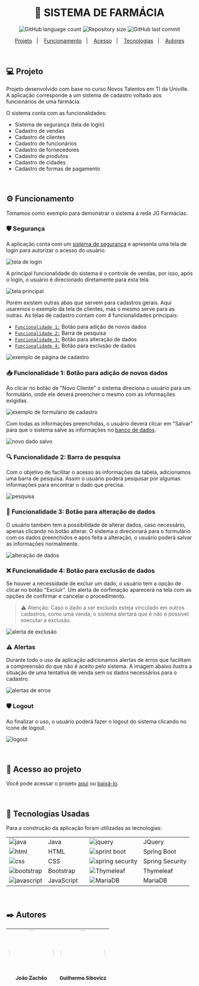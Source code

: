 <h1 align="center" > 💊 SISTEMA DE FARMÁCIA </h1>

<p align="center">
    <img alt="GitHub language count" src="https://img.shields.io/github/languages/count/joaozacheo/sistemafarmacia">
    <img alt="Repository size" src="https://img.shields.io/github/repo-size/joaozacheo/sistemafarmacia">
    <img alt="GitHub last commit" src="https://img.shields.io/github/last-commit/joaozacheo/sistemafarmacia">
</p>

<p align="center">
  <a href="#💻-projeto">Projeto</a>&nbsp;&nbsp;&nbsp;|&nbsp;&nbsp;&nbsp;
  <a href="#⚙️-funcionamento">Funcionamento</a>&nbsp;&nbsp;&nbsp;|&nbsp;&nbsp;&nbsp;
  <a href="#🔗-acesso-ao-projeto">Acesso</a>&nbsp;&nbsp;&nbsp;|&nbsp;&nbsp;&nbsp;
  <a href="#🚀-tecnologias-usadas">Tecnologias</a>&nbsp;&nbsp;&nbsp;|&nbsp;&nbsp;&nbsp;
  <a href="#✒️-autores">Autores</a>
</p>

</br>

## 💻 Projeto

Projeto desenvolvido com base no curso Novos Talentos em TI da Univille. A aplicação corresponde a um sistema de cadastro voltado aos funcionários de uma farmácia.

O sistema conta com as funcionalidades:
- Sistema de segurança (tela de login)
- Cadastro de vendas
- Cadastro de clientes
- Cadastro de funcionários
- Cadastro de fornecedores
- Cadastro de produtos
- Cadastro de cidades
- Cadastro de formas de pagamento

</br>

## ⚙️ Funcionamento

Tomamos como exemplo para demonstrar o sistema a rede JG Farmácias.

### 🛡️ Segurança

A aplicação conta com um [sistema de segurança](#💻-tecnologias-usadas) e apresenta uma tela de login para autorizar o acesso do usuário.

![tela de login](https://imgur.com/u5o4MNU.png)

A principal funcionalidade do sistema é o controle de vendas, por isso, após o login, o usuário é direcionado diretamente para esta tela.

![tela principal](https://imgur.com/wO7Gg67.png)

Porém existem outras abas que servem para cadastros gerais. Aqui usaremos o exemplo da tela de clientes, mas o mesmo serve para as outras. As telas de cadastro contam com 4 funcionalidades principais:
- [`Funcionalidade 1:`](#funcionalidade-1-botão-para-adição-de-novos-dados) Botão para adição de novos dados
- [`Funcionalidade 2:`](#funcionalidade-2-barra-de-pesquisa) Barra de pesquisa
- [`Funcionalidade 3:`](#funcionalidade-3-botão-para-alteração-de-dados) Botão para alteração de dados
- [`Funcionalidade 4:`](#funcionalidade-4-botão-para-exclusão-de-dados) Botão para exclusão de dados

![exemplo de página de cadastro](https://imgur.com/ZZTikRG.png)

### 📥 Funcionalidade 1: Botão para adição de novos dados

Ao clicar no botão de "Novo Cliente" o sistema direciona o usuário para um formulário, onde ele deverá preencher o mesmo com as informações exigidas.

![exemplo de formulário de cadastro](https://imgur.com/Zmbib5A.png)

Com todas as informações preenchidas, o usuário deverá clicar em "Salvar" para que o sistema salve as informações no [banco de dados](#💻-tecnologias-usadas).

![novo dado salvo](https://imgur.com/cC7hy6e.png)

### 🔍 Funcionalidade 2: Barra de pesquisa

Com o objetivo de facilitar o acesso às informações da tabela, adicionamos uma barra de pesquisa. Assim o usuário poderá pesquisar por algumas informações para encontrar o dado que precisa.

![pesquisa](https://imgur.com/IHl24RK.gif)

### 📝 Funcionalidade 3: Botão para alteração de dados

O usuário também tem a possibilidade de alterar dados, caso necessário, apenas clicando no botão alterar. O sistema o direcionará para o formulário com os dados preenchidos e após feita a alteração, o usuário poderá salvar as informações normalmente.

![alteração de dados](https://imgur.com/NNFAwjx.gif)

### ❌ Funcionalidade 4: Botão para exclusão de dados

Se houver a necessidade de excluir um dado, o usuário tem a opção de clicar no botão "Excluir". Um alerta de corfimação aparecerá na tela com as opções de confirmar e cancelar o procedimento.

> ⚠️ Atenção: Caso o dado a ser excluído esteja vinculado em outros cadastros, como uma venda, o sistema alertará que é não é possível executar a exclusão.

![alerta de exclusão](https://imgur.com/nJ27DHX.png)

### ⚠️ Alertas
Durante todo o uso da aplicação adicionamos alertas de erros que facilitam a compreensão do que não é aceito pelo sistema. A imagem abaixo ilustra a situação de uma tentativa de venda sem os dados necessários para o cadastro.

![alertas de erros](https://imgur.com/jVj2bGc.png)

### 🛡️ Logout

Ao finalizar o uso, o usuário poderá fazer o logout do sistema clicando no ícone de logout.

![logout](https://imgur.com/U41kIXf.gif)

</br>

## 🔗 Acesso ao projeto

Você pode acessar o projeto [aqui](https://github.com/joaozacheo/sistemafarmacia) ou [baixá-lo](https://github.com/joaozacheo/sistemafarmacia/archive/refs/heads/main.zip).

</br>

## 🚀 Tecnologias Usadas

Para a construção da aplicação foram utilizadas as tecnologias:

|   |   |   |   |   |
|---|---|---|---|---|
| ![java](https://img.shields.io/badge/Java-ED8B00?style=for-the-badge&logo=java&logoColor=white)  | Java | | ![jquery](https://img.shields.io/badge/jQuery-0769AD?style=for-the-badge&logo=jquery&logoColor=white)  | JQuery |
| ![html](https://img.shields.io/badge/HTML5-E34F26?style=for-the-badge&logo=html5&logoColor=white)  | HTML | | ![sprint boot](https://img.shields.io/badge/Spring-6DB33F?style=for-the-badge&logo=spring&logoColor=white)  | Spring Boot |
| ![css](https://img.shields.io/badge/CSS3-1572B6?style=for-the-badge&logo=css3&logoColor=white)  | CSS | | ![spring security](https://img.shields.io/badge/Spring-6DB33F?style=for-the-badge&logo=spring&logoColor=white)  | Spring Security |
| ![bootstrap](https://img.shields.io/badge/Bootstrap-563D7C?style=for-the-badge&logo=bootstrap&logoColor=white)  | Bootstrap | | ![Thymeleaf](https://img.shields.io/badge/Thymeleaf-%23005C0F.svg?style=for-the-badge&logo=Thymeleaf&logoColor=white) | Thymeleaf |
| ![javascript](https://img.shields.io/badge/JavaScript-F7DF1E?style=for-the-badge&logo=javascript&logoColor=black)  | JavaScript | | ![MariaDB](https://img.shields.io/badge/MariaDB-003545?style=for-the-badge&logo=mariadb&logoColor=white) | MariaDB |

</br>

## ✒️ Autores
| [<img src="https://avatars.githubusercontent.com/u/95360206?v=4" width=120 height=120 style="border-radius:50%"><br><sub>João Zachêo</sub>](https://github.com/joaozacheo) |  [<img src="https://imgur.com/nbMXl1K.png" height=120 style="border-radius:50%"><br><sub>Guilherme Sibovicz</sub>](https://github.com/guilhermesibovicz) | 
| :---: | :---: |